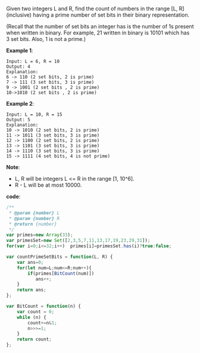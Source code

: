 Given two integers L and R, find the count of numbers in the range [L, R] (inclusive) having a prime number of set bits in their binary representation.

(Recall that the number of set bits an integer has is the number of 1s present when written in binary. For example, 21 written in binary is 10101 which has 3 set bits. Also, 1 is not a prime.)

**Example 1**:
```
Input: L = 6, R = 10
Output: 4
Explanation:
6 -> 110 (2 set bits, 2 is prime)
7 -> 111 (3 set bits, 3 is prime)
9 -> 1001 (2 set bits , 2 is prime)
10->1010 (2 set bits , 2 is prime)
```

**Example 2**:
```
Input: L = 10, R = 15
Output: 5
Explanation:
10 -> 1010 (2 set bits, 2 is prime)
11 -> 1011 (3 set bits, 3 is prime)
12 -> 1100 (2 set bits, 2 is prime)
13 -> 1101 (3 set bits, 3 is prime)
14 -> 1110 (3 set bits, 3 is prime)
15 -> 1111 (4 set bits, 4 is not prime)
```

**Note**:

- L, R will be integers L <= R in the range [1, 10^6].
- R - L will be at most 10000.


**code**:

```js
/**
 * @param {number} L
 * @param {number} R
 * @return {number}
 */
var primes=new Array(33);
var primesSet=new Set([2,3,5,7,11,13,17,19,23,29,31]);
for(var i=0;i<=32;i++)  primes[i]=primesSet.has(i)?true:false;

var countPrimeSetBits = function(L, R) {
    var ans=0;
    for(let num=L;num<=R;num++){
        if(primes[BitCount(num)])
           ans++;
    }
    return ans;
};

var BitCount = function(n) {
    var count = 0;
    while (n) {
        count+=n&1;
        n>>>=1;
    }
    return count;
};

```